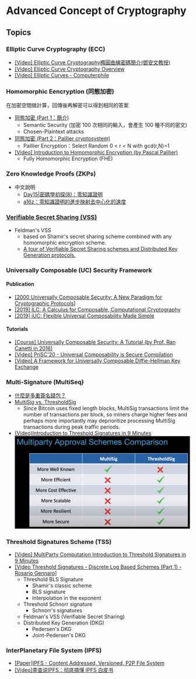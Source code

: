 # Advanced Concept of Cryptography

## Topics

### Elliptic Curve Cryptography (ECC)

- [[Video] Elliptic Curve Cryptography橢圓曲線密碼簡介(鄧安文教授)](https://www.youtube.com/watch?v=3FUyGjH_FZ0&list=PLYRlUBnWnd5JdDFEGi4VO8gZyAQfX9P4I&index=3)
- [[Video] Elliptic Curve Cryptography Overview](https://www.youtube.com/watch?v=dCvB-mhkT0w)
- [[Video] Elliptic Curves - Computerphile](https://www.youtube.com/watch?v=NF1pwjL9-DE)

### Homomorphic Eencryption (同態加密)

在加密空間做計算，回傳後再解密可以得到相同的答案

- [同態加密 (Part 1：簡介)](https://blog.amis.com/%E5%90%8C%E6%85%8B%E5%8A%A0%E5%AF%86-part-1-%E7%B0%A1%E4%BB%8B-c46281304fd7)
  - Semantic Security (加密 100 次相同的輸入，會產生 100 種不同的密文)
  - Chosen-Plaintext attacks
- [同態加密 (Part 2：Paillier cryptosystem)](https://blog.amis.com/%E5%90%8C%E6%85%8B%E5%8A%A0%E5%AF%86-part-2-paillier-cryptosystem-bd96af29da0e)
  - Paillier Encryption：Select Random 0 < r < N with gcd(r,N)=1
- [[Video] Introduction to Homomorphic Encryption (by Pascal Paillier)](https://www.youtube.com/watch?v=umqz7kKWxyw)
  - Fully Homomorphic Encryption (FHE)

### Zero Knowledge Proofs (ZKPs)

- 中文說明
  - [Day15|密碼學初探(8)：零知識證明](https://ithelp.ithome.com.tw/articles/10215110)
  - [a16z：零知識證明的進步映射去中心化的速度](https://zombit.info/a16z-advances-in-zero-knowledge-proofs/)

### [Verifiable Secret Sharing (VSS)](https://en.wikipedia.org/wiki/Verifiable_secret_sharing)

- Feldman's VSS
  - based on Shamir's secret sharing scheme combined with any homomorphic encryption scheme. 
  - [A tour of Verifiable Secret Sharing schemes and Distributed Key Generation protocols.](https://medium.com/nethermind-eth/a-tour-of-verifiable-secret-sharing-schemes-and-distributed-key-generation-protocols-3c814e0d47e1)
  
### Universally Composable (UC) Security Framework

#### Publication

- [[2000 Universally Composable Security: A New Paradigm for Cryptographic Protocols]](https://eprint.iacr.org/2000/067.pdf)
- [[2019] ILC: A Calculus for Composable, Computational Cryptography](https://eprint.iacr.org/2019/402.pdf)
- [[2019] iUC: Flexible Universal Composability Made Simple](https://eprint.iacr.org/2019/1073.pdf)

#### Tutorials

- [[Course] Universally Composable Security: A Tutorial (by Prof. Ran Canetti in 2016)](https://www.youtube.com/playlist?list=PLqc9MPlwib9nSuyH4oUIwPsyDiZ4bwuEE)
- [[Video] PriSC'20 - Universal Composability is Secure Compilation](https://www.youtube.com/watch?v=rpZTL9fxwfw)
- [[Video] A Framework for Universally Composable Diffie-Hellman Key Exchange](https://www.youtube.com/watch?v=hxNYnaJQsyM)

### Multi-Signature (MultiSeq)

- [什麼是多重簽名錢包？](https://academy.binance.com/zt/articles/what-is-a-multisig-wallet)
- [MultiSig vs. ThresholdSig](https://sepior.com/blog/2019/4/4/are-threshold-signatures-really-more-secure-thannbspmultisignbsp)
  - Since Bitcoin uses fixed length blocks, MultiSig transactions limit the number of transactions per block, so miners charge higher fees and perhaps more importantly may deprioritize processing MultiSig transactions during peak traffic periods.
- [(Video)Introduction to Threshold Signatures in 9 Minutes](https://www.youtube.com/watch?v=4DFfZovCBB0)
![multisig_thresholdsig](/img/multisig_thresholdsig.png)

### Threshold Signatures Scheme (TSS)

- [[Video] MultiParty Computation Introduction to Threshold Signatures in 9 Minutes](https://www.youtube.com/watch?v=4DFfZovCBB0)
- [[Video Threshold Signatures - Discrete Log Based Schemes (Part 1) - Rosario Gennaro]](https://www.youtube.com/watch?v=Tz3-ZBXxraI)
  - Threshold BLS Signature
    - Shamir's classic scheme
    - BLS signature
    - Interpolation in the exponent
  - Threshold Schnorr signature
    - Schnorr's signatures
  - Feldman's VSS (Verifiable Secret Sharing)
  - Distributed Key Generation (DKG)
    - Pedersen's DKG
    - Joint-Pedersen's DKG

### InterPlanetary File System (IPFS)

- [[Paper]IPFS - Content Addressed, Versioned, P2P File System](https://arxiv.org/abs/1407.3561)
- [[Video]李查说IPFS：彻底搞懂 IPFS 白皮书](https://www.youtube.com/watch?v=cIJVg19RSsQ)
